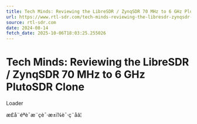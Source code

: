 ```yaml
---
title: Tech Minds: Reviewing the LibreSDR / ZynqSDR 70 MHz to 6 GHz PlutoSDR Clone
url: https://www.rtl-sdr.com/tech-minds-reviewing-the-libresdr-zynqsdr-70-mhz-to-6-ghz-plutosdr-clone/
source: rtl-sdr.com
date: 2024-08-14
fetch_date: 2025-10-06T18:03:25.255026
---
```


# Tech Minds: Reviewing the LibreSDR / ZynqSDR 70 MHz to 6 GHz PlutoSDR Clone

Loader

æ­£å¨éªè¯æ¨çè¯·æ±ï¼è¯·ç¨åâ¦